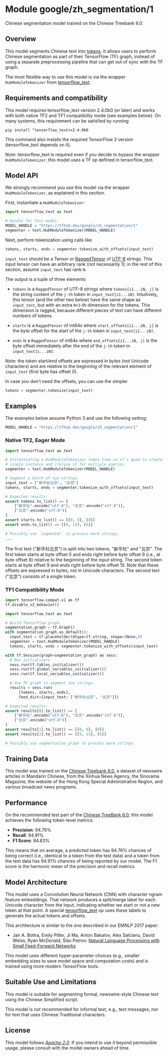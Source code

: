 # Module google/zh_segmentation/1

Chinese segmentation model trained on the Chinese Treebank 6.0.

<!-- asset-path: internal -->
<!-- module-type: text-segmentation -->
<!-- fine-tunable: false -->
<!-- format: hub -->
<!-- language: zh -->
<!-- network-architecture: Convolutional Neural Network (CNN) -->
<!-- dataset: Chinese Treebank 6.0 -->

## Overview

This model segments Chinese text into
[tokens](https://en.wikipedia.org/wiki/Text_segmentation#Word_segmentation).  It
allows users to perform Chinese segmentation as part of their TensorFlow (TF)
graph, instead of using a separate preprocessing pipeline that can get out of
sync with the TF graph.

The most flexible way to use this model is via the wrapper `HubModuleTokenizer`
from [tensorflow_text](https://www.tensorflow.org/tutorials/tensorflow_text/intro).


## Requirements and compatibility

This model requires tensorflow_text version 2.4.0b0 (or later) and works with
both native TF2 and TF1 compatibility mode (see examples below).  On many
systems, this requirement can be satisfied by running

```shell
pip install "tensorflow_text>=2.4.0b0
```

This command also installs the required TensorFlow 2 version (tensorflow_text
depends on it).

Note: tensorflow_text is required even if you decide to bypass the wrapper
`HubModuleTokenizer`: this model uses a TF op defined in tensorflow_text.


## Model API

We strongly recommend you use this model via the wrapper `HubModuleTokenizer`,
as explained in this section.

First, instantiate a `HubModuleTokenizer`:

```python
import tensorflow_text as text

# Handle for this model:
MODEL_HANDLE = "https://tfhub.dev/google/zh_segmentation/1"
segmenter = text.HubModuleTokenizer(MODEL_HANDLE)
```

Next, perform tokenization using calls like

```python
tokens, starts, ends = segmenter.tokenize_with_offsets(input_text)
```

`input_text` should be a Tensor or
[RaggedTensor](https://www.tensorflow.org/guide/ragged_tensor) of
[UTF-8](https://en.wikipedia.org/wiki/UTF-8) strings.  This input tensor can
have an arbitrary rank (not necessarily 1); in the rest of this section, assume
`input_text` has rank `N`.

The output is a tuple of three elements:

*   `tokens` is a `RaggedTensor` of UTF-8 strings where `tokens[i1...iN, j]` is
    the string content of the `j-th` token in `input_text[i1...iN]`.
    Intuitively, this tensor (and the other two below) have the same shape as
    `input_text`, but with an extra `N+1`-th dimension for the tokens.  This
    dimension is ragged, because different pieces of text can have different
    numbers of tokens.

*   `starts` is a `RaggedTensor` of int64s where `start_offsets[i1...iN, j]` is
    the byte offset for the start of the `j-th` token in `input_text[i1...iN]`.

*   `ends` is a `RaggedTensor` of int64s where `end_offsets[i1...iN, j]` is the
    byte offset immediately after the end of the `j-th` token in
    `input_text[i...iN]`.

Note: the token start/end offsets are expressed in bytes (not Unicode
characters) and are relative to the beginning of the relevant element of
`input_text` (first byte has offset 0).

In case you don't need the offsets, you can use the simpler

```python
tokens = segmenter.tokenize(input_text)
```

## Examples

The examples below assume Python 3 and use the following setting:

```python
MODEL_HANDLE = "https://tfhub.dev/google/zh_segmentation/1"
```

### Native TF2, Eager Mode

```python
import tensorflow_text as text

# Instantiating a HubModuleTokenizer takes time so it's good to create a
# single instance and (re)use it for multiple queries.
segmenter = text.HubModuleTokenizer(MODEL_HANDLE)

# Segment a batch of two strings.
input_text = ["新华社北京", "北京"]
tokens, starts, ends = segmenter.tokenize_with_offsets(input_text)

# Expected results:
assert tokens.to_list() == [
    ["新华社".encode("utf-8"), "北京".encode("utf-8")],
    ["北京".encode("utf-8")]
]
assert starts.to_list() == [[0, 9], [0]]
assert ends.to_list() == [[9, 15], [6]]

# Possibly use `segmenter` to process more strings.
...
```

The first text ("新华社北京") is split into two tokens, "新华社" and "北京".
The first token starts at byte offset 0 and ends right before byte offset 9
(i.e., at byte offset 8) relative to the beginning of the input string.  The
second token starts at byte offset 9 and ends right before byte offset 15.  Note
that these offsets are expressed in bytes, not in Unicode characters.  The
second text ("北京") consists of a single token.


### TF1 Compatibility Mode

```python
import tensorflow.compat.v1 as tf
tf.disable_v2_behavior()

import tensorflow_text as text

# Build TensorFlow graph.
segmentation_graph = tf.Graph()
with segmentation_graph.as_default():
  input_text = tf.placeholder(dtype=tf.string, shape=(None,))
  segmenter = text.HubModuleTokenizer(MODEL_HANDLE)
  tokens, starts, ends = segmenter.tokenize_with_offsets(input_text)

with tf.Session(graph=segmentation_graph) as sess:
  # Run initializers
  sess.run(tf.tables_initializer())
  sess.run(tf.global_variables_initializer())
  sess.run(tf.local_variables_initializer())

  # Use TF graph to segment two strings.
  results = sess.run(
      [tokens, starts, ends],
      feed_dict={input_text: ["新华社北京", "北京"]})

# Expected results:
assert results[0].to_list() == [
    ["新华社".encode("utf-8"), "北京".encode("utf-8")],
    ["北京".encode("utf-8")]
]
assert results[1].to_list() == [[0, 9], [0]]
assert results[2].to_list() == [[9, 15], [6]]

# Possibly use segmentation_graph to process more strings.
```

## Training Data

This model was trained on the [Chinese Treebank
6.0](https://catalog.ldc.upenn.edu/LDC2007T36), a dataset of newswire articles
in Mandarin Chinese, from the Xinhua News Agency, the Sinorama Magazine, the
website of the Hong Kong Special Administrative Region, and various broadcast
news programs.


## Performance

On the recommended test part of the [Chinese TreeBank
6.0](https://catalog.ldc.upenn.edu/LDC2007T36), this model achieves the
following token-level metrics:

*   **Precision**: 94.76%
*   **Recall**: 94.91%
*   **F1 Score**: 94.83%

This means that on average, a predicted token has 94.76% chances of being
correct (i.e., identical to a token from the test data) and a token from the
test data has 94.91% chances of being reported by our model.  The F1 score is
the harmonic mean of the precision and recall metrics.


## Model Architecture

This model uses a Convolution Neural Network (CNN) with character ngram feature
embeddings.  That network produces a split/merge label for each Unicode
character from the input, indicating whether we start or not a new token at that
point.  A special
[tensorflow_text](https://www.tensorflow.org/tutorials/tensorflow_text/intro) op
uses these labels to generate the actual tokens and offsets.

This architecture is similar to the one described in our EMNLP 2017 paper:

*   Jan A. Botha, Emily Pitler, Ji Ma, Anton Bakalov, Alex Salcianu, David
    Weiss, Ryan McDonald, Slav Petrov: [Natural Language Processing with Small
    Feed-Forward Networks](https://arxiv.org/pdf/1708.00214.pdf)

This model uses different hyper-parameter choices (e.g., smaller embedding sizes
to save model space and computation costs) and is trained using more modern
TensorFlow tools.


## Suitable Use and Limitations

This model is suitable for segmenting formal, newswire-style Chinese text using
the Chinese Simplified script.

This model is not recommended for informal text, e.g., text messages, nor for
text that uses Chinese Traditional characters.


## License

This model follows [*Apache 2.0*](https://www.apache.org/licenses/LICENSE-2.0).
If you intend to use it beyond permissible usage, please consult with the model
owners ahead of time.
